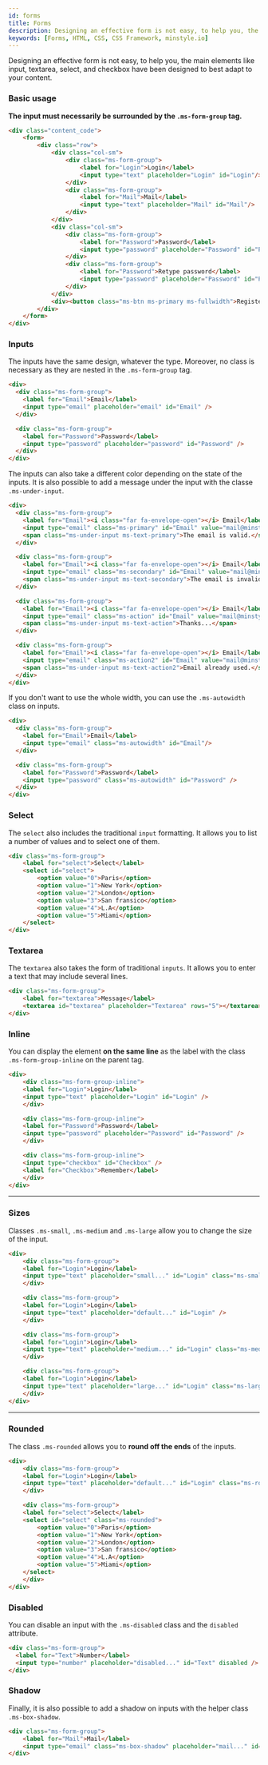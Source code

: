 ```yaml
---
id: forms
title: Forms
description: Designing an effective form is not easy, to help you, the main elements like input, textarea, select, and checkbox have been designed to best adapt to your content.
keywords: [Forms, HTML, CSS, CSS Framework, minstyle.io]
---
```


Designing an effective form is not easy, to help you, the main elements like input, textarea, select, and checkbox have been designed to best adapt to your content.

### Basic usage​

**The input must necessarily be surrounded by the `.ms-form-group` tag.**

```html live
<div class="content_code">
	<form>
		<div class="row">
			<div class="col-sm">
				<div class="ms-form-group">
					<label for="Login">Login</label>
					<input type="text" placeholder="Login" id="Login"/>	
				</div>		
				<div class="ms-form-group">
					<label for="Mail">Mail</label>
					<input type="text" placeholder="Mail" id="Mail"/>	
				</div>
			</div>
			<div class="col-sm">
				<div class="ms-form-group">
					<label for="Password">Password</label>
					<input type="password" placeholder="Password" id="Password"/>
				</div>		
				<div class="ms-form-group">
					<label for="Password">Retype password</label>
					<input type="password" placeholder="Password" id="Password"/>
				</div>
			</div>
			<div><button class="ms-btn ms-primary ms-fullwidth">Register</button></div>
		</div>
	</form>
</div>
```

### Inputs

The inputs have the same design, whatever the type. Moreover, no class is necessary as they are nested in the `.ms-form-group` tag.

```html live
<div>
  <div class="ms-form-group">
    <label for="Email">Email</label>
    <input type="email" placeholder="email" id="Email" />
  </div>

  <div class="ms-form-group">
    <label for="Password">Password</label>
    <input type="password" placeholder="password" id="Password" />
  </div>
</div>
```

The inputs can also take a different color depending on the state of the inputs. It is also possible to add a message under the input with the classe `.ms-under-input`.

```html live
<div>
  <div class="ms-form-group">
    <label for="Email"><i class="far fa-envelope-open"></i> Email</label>
    <input type="email" class="ms-primary" id="Email" value="mail@minstyle.io"/>
    <span class="ms-under-input ms-text-primary">The email is valid.</span>
  </div>

  <div class="ms-form-group">
    <label for="Email"><i class="far fa-envelope-open"></i> Email</label>
    <input type="email" class="ms-secondary" id="Email" value="mail@minstyle.io"/>
    <span class="ms-under-input ms-text-secondary">The email is invalid.</span>
  </div>

  <div class="ms-form-group">
    <label for="Email"><i class="far fa-envelope-open"></i> Email</label>
    <input type="email" class="ms-action" id="Email" value="mail@minstyle.io"/>
    <span class="ms-under-input ms-text-action">Thanks...</span>
  </div>

  <div class="ms-form-group">
    <label for="Email"><i class="far fa-envelope-open"></i> Email</label>
    <input type="email" class="ms-action2" id="Email" value="mail@minstyle.io"/>
    <span class="ms-under-input ms-text-action2">Email already used.</span>
  </div>
</div>
```

If you don't want to use the whole width, you can use the `.ms-autowidth` class on inputs.

```html live
<div>
  <div class="ms-form-group">
    <label for="Email">Email</label>
    <input type="email" class="ms-autowidth" id="Email"/>
  </div>

  <div class="ms-form-group">
    <label for="Password">Password</label>
    <input type="password" class="ms-autowidth" id="Password" />
  </div>
</div>
```

### Select

The `select` also includes the traditional `input` formatting. It allows you to list a number of values and to select one of them.

```html live
<div class="ms-form-group">
	<label for="select">Select</label>
	<select id="select">
		<option value="0">Paris</option>
		<option value="1">New York</option>
		<option value="2">London</option>
		<option value="3">San fransico</option>
		<option value="4">L.A</option>
		<option value="5">Miami</option>
	</select>
</div>
```

### Textarea

The `textarea` also takes the form of traditional `inputs`. It allows you to enter a text that may include several lines.

```html live
<div class="ms-form-group">
	<label for="textarea">Message</label>
	<textarea id="textarea" placeholder="Textarea" rows="5"></textarea>
</div>
```

### Inline

You can display the element **on the same line** as the label with the class `.ms-form-group-inline` on the parent tag.

```html live
<div>
	<div class="ms-form-group-inline">
	<label for="Login">Login</label>
	<input type="text" placeholder="Login" id="Login" />
	</div>

	<div class="ms-form-group-inline">
	<label for="Password">Password</label>
	<input type="password" placeholder="Password" id="Password" />
	</div>

	<div class="ms-form-group-inline">
	<input type="checkbox" id="Checkbox" />
	<label for="Checkbox">Remember</label>
	</div>
</div>
```

---

### Sizes

Classes `.ms-small`, `.ms-medium` and `.ms-large` allow you to change the size of the input.

```html live
<div>
	<div class="ms-form-group">
	<label for="Login">Login</label>
	<input type="text" placeholder="small..." id="Login" class="ms-small" />
	</div>

	<div class="ms-form-group">
	<label for="Login">Login</label>
	<input type="text" placeholder="default..." id="Login" />
	</div>

	<div class="ms-form-group">
	<label for="Login">Login</label>
	<input type="text" placeholder="medium..." id="Login" class="ms-medium" />
	</div>

	<div class="ms-form-group">
	<label for="Login">Login</label>
	<input type="text" placeholder="large..." id="Login" class="ms-large" />
	</div>
</div>
```

---

### Rounded

The class `.ms-rounded` allows you to **round off the ends** of the inputs.

```html live
<div>
	<div class="ms-form-group">
	<label for="Login">Login</label>
	<input type="text" placeholder="default..." id="Login" class="ms-rounded" />
	</div>

	<div class="ms-form-group">
	<label for="select">Select</label>
	<select id="select" class="ms-rounded">
		<option value="0">Paris</option>
		<option value="1">New York</option>
		<option value="2">London</option>
		<option value="3">San fransico</option>
		<option value="4">L.A</option>
		<option value="5">Miami</option>
	</select>
	</div>
</div>
```

### Disabled

You can disable an input with the `.ms-disabled` class and the `disabled` attribute.

```html live
<div class="ms-form-group">
  <label for="Text">Number</label>
  <input type="number" placeholder="disabled..." id="Text" disabled />
</div>
```

### Shadow

Finally, it is also possible to add a shadow on inputs with the helper class `.ms-box-shadow`.

```html live
<div class="ms-form-group">
	<label for="Mail">Mail</label>
	<input type="email" class="ms-box-shadow" placeholder="mail..." id="Mail" />
</div>
```